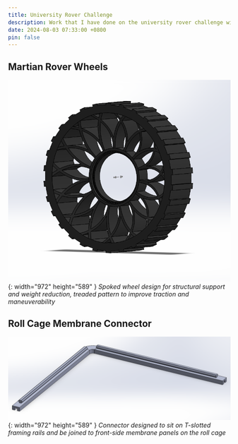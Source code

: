 ```yaml
---
title: University Rover Challenge
description: Work that I have done on the university rover challenge with the ASU SunDevil Robotics Team
date: 2024-08-03 07:33:00 +0800
pin: false
---
```


## Martian Rover Wheels

![Desktop View](/assets/img/MartianRover/SpokeWheels.png){: width="972" height="589" }
_Spoked wheel design for structural support and weight reduction, treaded pattern to improve traction and maneuverability_

## Roll Cage Membrane Connector

![Desktop View](/assets/img/MartianRover/MembraneConnector.png){: width="972" height="589" }
_Connector designed to sit on T-slotted framing rails and be joined to front-side membrane panels on the roll cage_
